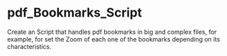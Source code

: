 # pdf_Bookmarks_Script
Create an Script that handles pdf bookmarks in big and complex files, for example, for set the Zoom of each one of the bookmarks depending on its characteristics.

